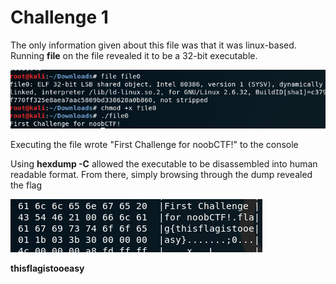 # Challenge 1

The only information given about this file was that it was linux-based.
Running **file** on the file revealed it to be a 32-bit executable.

![img 1](https://github.com/hab1ts/LETHAL-Security-n00b-CTF-2018/blob/master/CTF%20Images/c1_1.png)

Executing the file wrote "First Challenge for noobCTF!" to the console

Using **hexdump -C** allowed the executable to be disassembled into human readable format.
From there, simply browsing through the dump revealed the flag

![img 2](https://github.com/hab1ts/LETHAL-Security-n00b-CTF-2018/blob/master/CTF%20Images/c1_2.png)

**thisflagistooeasy**
